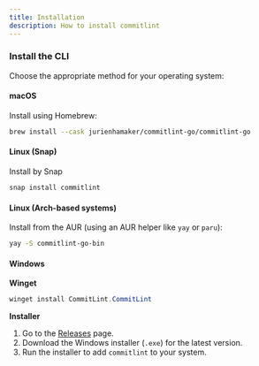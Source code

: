 ```yaml
---
title: Installation
description: How to install commitlint
---
```


### Install the CLI

Choose the appropriate method for your operating system:

#### macOS

Install using Homebrew:

```bash
brew install --cask jurienhamaker/commitlint-go/commitlint-go
```

#### Linux (Snap)

Install by Snap

```bash
snap install commitlint
```

#### Linux (Arch-based systems)

Install from the AUR (using an AUR helper like `yay` or `paru`):

```bash
yay -S commitlint-go-bin
```

#### Windows

**Winget**

```powershell
winget install CommitLint.CommitLint
```


**Installer**

1. Go to the [Releases](https://github.com/jurienhamaker/commitlint/releases) page.
2. Download the Windows installer (`.exe`) for the latest version.
3. Run the installer to add `commitlint` to your system.

